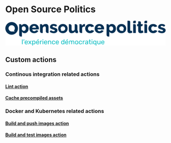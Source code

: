 # Open Source Politics
![Logo](https://raw.githubusercontent.com/OpenSourcePolitics/.github/main/profile/img/osp-logo.svg)

## Custom actions
### Continous integration related actions
#### [Lint action](https://github.com/OpenSourcePolitics/lint-action)
#### [Cache precompiled assets](https://github.com/OpenSourcePolitics/cache-precompile-action)

### Docker and Kubernetes related actions
#### [Build and push images action](https://github.com/OpenSourcePolitics/build-and-push-images-action)
#### [Build and test images action](https://github.com/OpenSourcePolitics/build-and-push-images-action)

